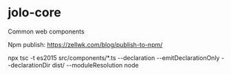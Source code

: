# jolo-core

Common web components

Npm publish: https://zellwk.com/blog/publish-to-npm/

npx tsc -t es2015 src/components/*.ts --declaration --emitDeclarationOnly --declarationDir dist/ --moduleResolution node

